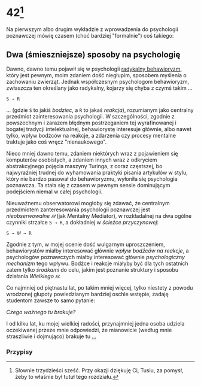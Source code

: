<!-- -*- coding: utf-8 -*- -->
# 42[^1]

Na pierwszym albo drugim wykładzie z wprowadzenia do psychologii poznawczej mówię czasem (choć
bardziej "formalnie") coś takiego:

## Dwa (śmieszniejsze) sposoby na psychologię

Dawno, dawno temu pojawił się w psychologii [radykalny
behawioryzm](https://en.wikipedia.org/wiki/Radical_behaviorism), który jest pewnym, moim zdaniem
dość niegłupim, sposobem myślenia o zachowaniu zwierząt. Jednak współczesnym psychologom
behawioryzm, zwłaszcza ten określany jako radykalny, kojarzy się chyba z czymś takim ...

`S → R`

... (gdzie `S` to jakiś *bodziec*, a `R` to jakaś *reakcja*), rozumianym jako centralny przedmiot
zainteresowania psychologii. W szczególności, zgodnie z powszechnym i zarazem błędnym postrzeganiem
tej wyrafinowanej i bogatej tradycji intelektualnej, behawiorystę interesuje głównie, albo nawet
tylko, wpływ bodźców na reakcje, a zdarzenia czy procesy mentalne traktuje jako coś wręcz
"nienaukowego".

Nieco mniej dawno temu, zdaniem niektórych wraz z pojawieniem się komputerów osobistych, a zdaniem
innych wraz z odkryciem abstrakcyjnego pojęcia maszyny Turinga, z coraz częstszej, bo najwyraźniej
trudnej do wyhamowania praktyki pisania artykułów w stylu, który nie bardzo pasował do behawioryzmu,
wyłoniła się psychologia poznawcza. Ta stała się z czasem w pewnym sensie dominującym podejściem
niemal w całej psychologii.

Nieuważnemu obserwatorowi mogłoby się zdawać, że centralnym przedmiotem zanteresowania psychologii
poznawczej jest *nieobserwowalne `𝑀`* (jak *M*entalny *M*ediator), w rozkładalnej na dwa ogólne
czynniki strzałce `S → R`, a dokładniej w *ścieżce przyczynowej*:

`S → 𝑀 → R`

Zgodnie z tym, w mojej ocenie dość wulgarnym uproszczeniem, behawiorystów miałby interesować głównie
*wpływ bodźców na reakcje*, a psychologów poznawczych miałby interesować głównie *psychologiczny
mechanizm* tego wpływu. Bodźce i reakcje miałyby być dla tych ostatnich zatem tylko *środkami* do
celu, jakim jest poznanie struktury i sposobu działania *Wielkiego `𝑀`*.

Co najmniej od piętnastu lat, po takim mniej więcej, tylko niestety z powodu wrodzonej głupoty
powiedzianym bardziej oschle wstępie, zadaję studentom zawsze to samo pytanie:

*Czego ważnego tu brakuje?*

I od kilku lat, ku mojej wielkiej radości, przynajmniej jedna osoba udziela oczekiwanej przeze mnie
odpowiedzi, że mianowicie (według mnie straszliwie i dojmująco) brakuje tu [...](./R_42_2.md)

### Przypisy

[^1]: Słownie trzydzieści sześć. Przy okazji dziękuję Ci, Tusiu, za pomysł, żeby to właśnie był
    tutuł tego rozdziału.
